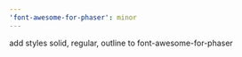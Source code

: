```yaml
---
'font-awesome-for-phaser': minor
---
```


add styles solid, regular, outline to font-awesome-for-phaser
